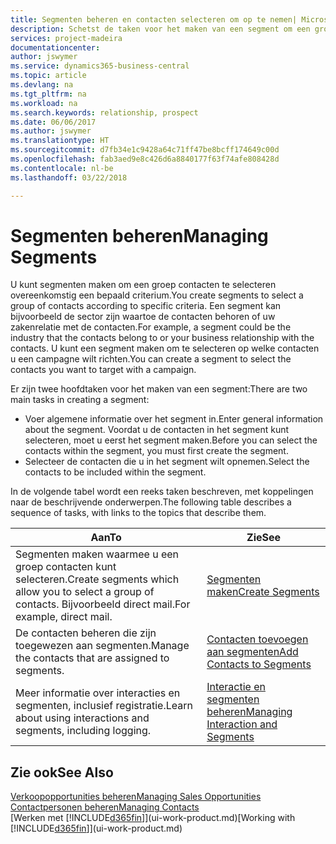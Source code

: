 ```yaml
---
title: Segmenten beheren en contacten selecteren om op te nemen| Microsoft Docs
description: Schetst de taken voor het maken van een segment om een groep contacten op basis van specifieke criteria te selecteren, bijvoorbeeld, contacten in een bepaalde branche waarop u zich wilt richten.
services: project-madeira
documentationcenter: 
author: jswymer
ms.service: dynamics365-business-central
ms.topic: article
ms.devlang: na
ms.tgt_pltfrm: na
ms.workload: na
ms.search.keywords: relationship, prospect
ms.date: 06/06/2017
ms.author: jswymer
ms.translationtype: HT
ms.sourcegitcommit: d7fb34e1c9428a64c71ff47be8bcff174649c00d
ms.openlocfilehash: fab3aed9e8c426d6a8840177f63f74afe808428d
ms.contentlocale: nl-be
ms.lasthandoff: 03/22/2018

---
```

# <a name="managing-segments"></a><span data-ttu-id="f2ce8-103">Segmenten beheren</span><span class="sxs-lookup"><span data-stu-id="f2ce8-103">Managing Segments</span></span>
<span data-ttu-id="f2ce8-104">U kunt segmenten maken om een groep contacten te selecteren overeenkomstig een bepaald criterium.</span><span class="sxs-lookup"><span data-stu-id="f2ce8-104">You create segments to select a group of contacts according to specific criteria.</span></span> <span data-ttu-id="f2ce8-105">Een segment kan bijvoorbeeld de sector zijn waartoe de contacten behoren of uw zakenrelatie met de contacten.</span><span class="sxs-lookup"><span data-stu-id="f2ce8-105">For example, a segment could be the industry that the contacts belong to or your business relationship with the contacts.</span></span> <span data-ttu-id="f2ce8-106">U kunt een segment maken om te selecteren op welke contacten u een campagne wilt richten.</span><span class="sxs-lookup"><span data-stu-id="f2ce8-106">You can create a segment to select the contacts you want to target with a campaign.</span></span>

<span data-ttu-id="f2ce8-107">Er zijn twee hoofdtaken voor het maken van een segment:</span><span class="sxs-lookup"><span data-stu-id="f2ce8-107">There are two main tasks in creating a segment:</span></span>

* <span data-ttu-id="f2ce8-108">Voer algemene informatie over het segment in.</span><span class="sxs-lookup"><span data-stu-id="f2ce8-108">Enter general information about the segment.</span></span> <span data-ttu-id="f2ce8-109">Voordat u de contacten in het segment kunt selecteren, moet u eerst het segment maken.</span><span class="sxs-lookup"><span data-stu-id="f2ce8-109">Before you can select the contacts within the segment, you must first create the segment.</span></span>
* <span data-ttu-id="f2ce8-110">Selecteer de contacten die u in het segment wilt opnemen.</span><span class="sxs-lookup"><span data-stu-id="f2ce8-110">Select the contacts to be included within the segment.</span></span>

<span data-ttu-id="f2ce8-111">In de volgende tabel wordt een reeks taken beschreven, met koppelingen naar de beschrijvende onderwerpen.</span><span class="sxs-lookup"><span data-stu-id="f2ce8-111">The following table describes a sequence of tasks, with links to the topics that describe them.</span></span> 

| <span data-ttu-id="f2ce8-112">Aan</span><span class="sxs-lookup"><span data-stu-id="f2ce8-112">To</span></span> | <span data-ttu-id="f2ce8-113">Zie</span><span class="sxs-lookup"><span data-stu-id="f2ce8-113">See</span></span> |
| --- | --- |
| <span data-ttu-id="f2ce8-114">Segmenten maken waarmee u een groep contacten kunt selecteren.</span><span class="sxs-lookup"><span data-stu-id="f2ce8-114">Create segments which allow you to select a group of contacts.</span></span> <span data-ttu-id="f2ce8-115">Bijvoorbeeld direct mail.</span><span class="sxs-lookup"><span data-stu-id="f2ce8-115">For example, direct mail.</span></span> |[<span data-ttu-id="f2ce8-116">Segmenten maken</span><span class="sxs-lookup"><span data-stu-id="f2ce8-116">Create Segments</span></span>](marketing-how-create-segment.md) |
| <span data-ttu-id="f2ce8-117">De contacten beheren die zijn toegewezen aan segmenten.</span><span class="sxs-lookup"><span data-stu-id="f2ce8-117">Manage the contacts that are assigned to segments.</span></span> |[<span data-ttu-id="f2ce8-118">Contacten toevoegen aan segmenten</span><span class="sxs-lookup"><span data-stu-id="f2ce8-118">Add Contacts to Segments</span></span>](marketing-add-contact-segment.md) |
| <span data-ttu-id="f2ce8-119">Meer informatie over interacties en segmenten, inclusief registratie.</span><span class="sxs-lookup"><span data-stu-id="f2ce8-119">Learn about using interactions and segments, including logging.</span></span> |[<span data-ttu-id="f2ce8-120">Interactie en segmenten beheren</span><span class="sxs-lookup"><span data-stu-id="f2ce8-120">Managing Interaction and Segments</span></span>](marketing-interaction-segments.md) |

## <a name="see-also"></a><span data-ttu-id="f2ce8-121">Zie ook</span><span class="sxs-lookup"><span data-stu-id="f2ce8-121">See Also</span></span>
[<span data-ttu-id="f2ce8-122">Verkoopopportunities beheren</span><span class="sxs-lookup"><span data-stu-id="f2ce8-122">Managing Sales Opportunities</span></span>](marketing-manage-sales-opportunities.md)  
[<span data-ttu-id="f2ce8-123">Contactpersonen beheren</span><span class="sxs-lookup"><span data-stu-id="f2ce8-123">Managing Contacts</span></span>](marketing-contacts.md)  
<span data-ttu-id="f2ce8-124">[Werken met [!INCLUDE[d365fin](includes/d365fin_md.md)]](ui-work-product.md)</span><span class="sxs-lookup"><span data-stu-id="f2ce8-124">[Working with [!INCLUDE[d365fin](includes/d365fin_md.md)]](ui-work-product.md)</span></span>

